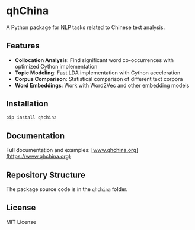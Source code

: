 # qhChina

A Python package for NLP tasks related to Chinese text analysis.

## Features

- **Collocation Analysis**: Find significant word co-occurrences with optimized Cython implementation
- **Topic Modeling**: Fast LDA implementation with Cython acceleration
- **Corpus Comparison**: Statistical comparison of different text corpora
- **Word Embeddings**: Work with Word2Vec and other embedding models

## Installation

```bash
pip install qhchina
```

## Documentation

Full documentation and examples: [www.qhchina.org](https://www.qhchina.org)

## Repository Structure

The package source code is in the `qhchina` folder.

## License

MIT License
